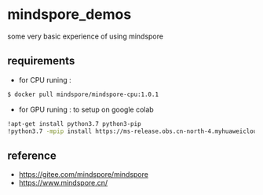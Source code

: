 # mindspore_demos

some very basic experience of using mindspore

## requirements

- for CPU runing : 

```bash
$ docker pull mindspore/mindspore-cpu:1.0.1
```

- for GPU runing : to setup on google colab

```bash
!apt-get install python3.7 python3-pip
!python3.7 -mpip install https://ms-release.obs.cn-north-4.myhuaweicloud.com/1.0.1/MindSpore/gpu/ubuntu_x86/cuda-10.1/mindspore_gpu-1.0.1-cp37-cp37m-linux_x86_64.whl --trusted-host ms-release.obs.cn-north-4.myhuaweicloud.com -i https://pypi.tuna.tsinghua.edu.cn/simple
```

## reference

- https://gitee.com/mindspore/mindspore
- https://www.mindspore.cn/

